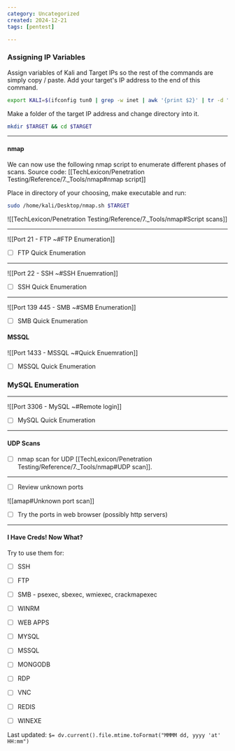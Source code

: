 ```yaml
---
category: Uncategorized
created: 2024-12-21
tags: [pentest]

---
```

### Assigning IP Variables


Assign variables of Kali and Target IPs so the rest of the commands are simply copy / paste.  Add your target's IP address to the end of this command.

```bash - kali
export KALI=$(ifconfig tun0 | grep -w inet | awk '{print $2}' | tr -d " \t\n\r") && export TARGET=
```

Make a folder of the target IP address and change directory into it.
```bash - kali
mkdir $TARGET && cd $TARGET
```

---
#### nmap

We can now use the following nmap script to enumerate different phases of scans.
Source code: [[TechLexicon/Penetration Testing/Reference/7._Tools/nmap#nmap script]]

Place in directory of your choosing, make executable and run:

```bash - kali
sudo /home/kali/Desktop/nmap.sh $TARGET
```

![[TechLexicon/Penetration Testing/Reference/7._Tools/nmap#Script scans]]

---

![[Port 21 - FTP ~#FTP Enumeration]]
- [ ] FTP Quick Enumeration

---

![[Port 22 - SSH  ~#SSH Enuemration]]
- [ ] SSH Quick Enumeration

---

![[Port 139 445 - SMB ~#SMB Enumeration]]
- [ ] SMB Quick Enumeration

#### MSSQL
![[Port 1433 - MSSQL ~#Quick Enuemration]]
- [ ] MSSQL Quick Enumeration

### MySQL Enumeration
---

![[Port 3306 - MySQL ~#Remote login]]
- [ ] MySQL Quick Enumeration


---
#### UDP Scans
- [ ] nmap scan for UDP [[TechLexicon/Penetration Testing/Reference/7._Tools/nmap#UDP scan]].

---
- [ ] Review unknown ports

![[amap#Unknown port scan]]

- [ ] Try the ports in web browser (possibly http servers)

---

#### I Have Creds!  Now What?
Try to use them for:
- [ ] SSH
- [ ] FTP
- [ ] SMB - psexec, sbexec, wmiexec, crackmapexec
- [ ] WINRM
- [ ] WEB APPS
- [ ] MYSQL
- [ ] MSSQL
- [ ] MONGODB
- [ ] RDP
- [ ] VNC
- [ ] REDIS
- [ ] WINEXE


Last updated: `$= dv.current().file.mtime.toFormat("MMMM dd, yyyy 'at' HH:mm")`
